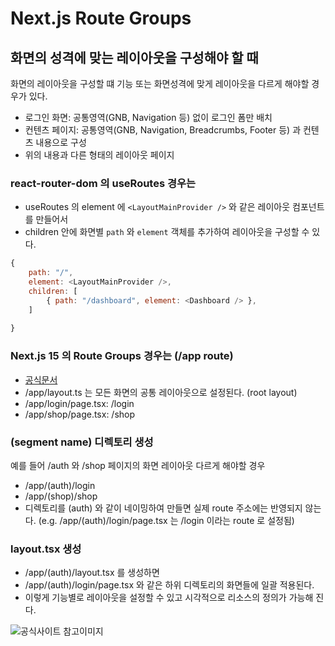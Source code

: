 # Next.js Route Groups

## 화면의 성격에 맞는 레이아웃을 구성해야 할 때
화면의 레이아웃을 구성할 떄 기능 또는 화면성격에 맞게 레이아웃을 다르게 해야할 경우가 있다.
- 로그인 화면: 공통영역(GNB, Navigation 등) 없이 로그인 폼만 배치
- 컨텐츠 페이지: 공통영역(GNB, Navigation, Breadcrumbs, Footer 등) 과 컨텐츠 내용으로 구성
- 위의 내용과 다른 형태의 레이아웃 페이지

### react-router-dom 의 useRoutes 경우는
- useRoutes 의 element 에 ```<LayoutMainProvider />``` 와 같은 레이아웃 컴포넌트를 만들어서
- children 안에 화면별 ```path``` 와 ```element``` 객체를 추가하여 레이아웃을 구성할 수 있다.
```javascript
{
    path: "/", 
    element: <LayoutMainProvider />, 
    children: [
        { path: "/dashboard", element: <Dashboard /> },
    ]
    
}
```

### Next.js 15 의 Route Groups 경우는 (/app route)
- [공식문서](https://nextjs.org/docs/app/building-your-application/routing/route-groups)
- /app/layout.ts 는 모든 화면의 공통 레이아웃으로 설정된다. (root layout)
- /app/login/page.tsx: /login
- /app/shop/page.tsx: /shop

### (segment name) 디렉토리 생성
예를 들어 /auth 와 /shop 페이지의 화면 레이아웃 다르게 해야할 경우
- /app/(auth)/login
- /app/(shop)/shop
- 디렉토리를 (auth) 와 같이 네이밍하여 만들면 실제 route 주소에는 반영되지 않는다. (e.g. /app/(auth)/login/page.tsx 는 /login 이라는 route 로 설정됨)

### layout.tsx 생성
- /app/(auth)/layout.tsx 를 생성하면
- /app/(auth)/login/page.tsx 와 같은 하위 디렉토리의 화면들에 일괄 적용된다.
- 이렇게 기능별로 레이아웃을 설정할 수 있고 시각적으로 리소스의 정의가 가능해 진다.

![공식사이트 참고이미지](https://nextjs.org/_next/image?url=https%3A%2F%2Fh8DxKfmAPhn8O0p3.public.blob.vercel-storage.com%2Fdocs%2Fdark%2Froute-group-opt-in-layouts.png&w=1920&q=75)